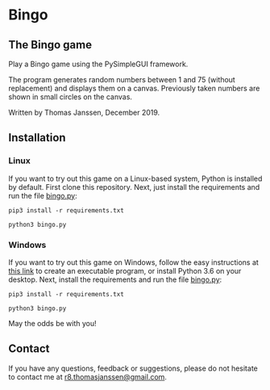 # Bingo

## The Bingo game
Play a Bingo game using the PySimpleGUI framework.

The program generates random numbers between 1 and 75 (without replacement) and displays them on a canvas.
Previously taken numbers are shown in small circles on the canvas.

Written by Thomas Janssen, December 2019.

## Installation
### Linux
If you want to try out this game on a Linux-based system, Python is installed by default. 
First clone this repository. Next, just install the requirements and run the file [bingo.py](bingo.py):

`pip3 install -r requirements.txt`

`python3 bingo.py`



### Windows
If you want to try out this game on Windows, follow the easy instructions at [this link](https://datatofish.com/executable-pyinstaller/) to create an executable program, or install Python 3.6 on your desktop. 
Next, install the requirements and run the file [bingo.py](bingo.py):

`pip3 install -r requirements.txt`

`python3 bingo.py`

May the odds be with you!

## Contact
If you have any questions, feedback or suggestions, please do not hesitate to contact me at r8.thomasjanssen@gmail.com.

